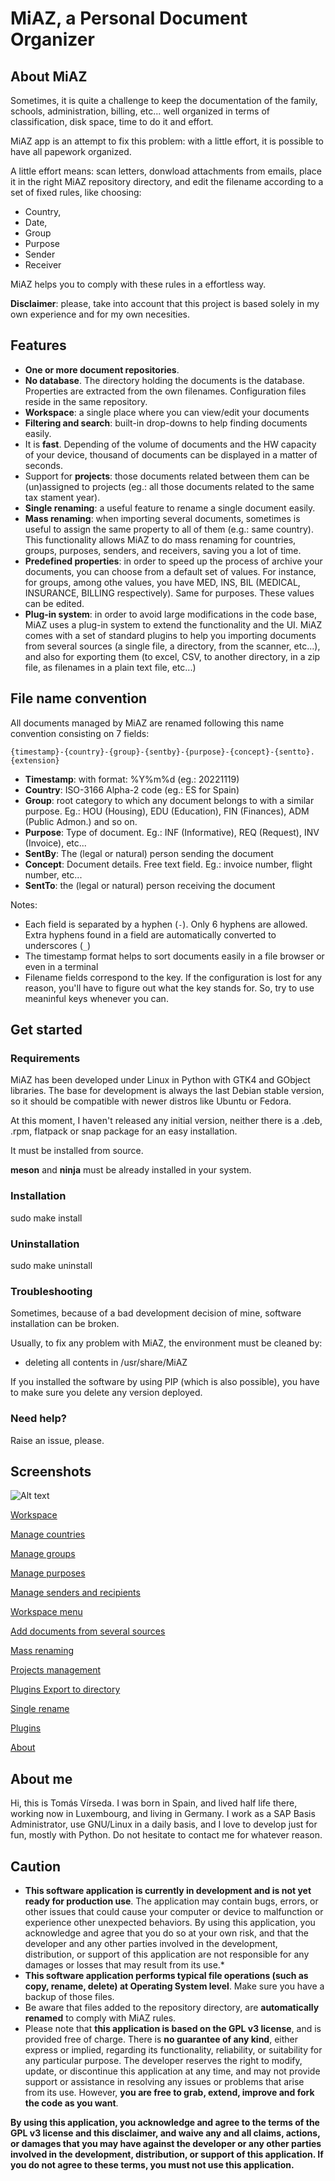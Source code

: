 # MiAZ, a Personal Document Organizer

## About MiAZ

Sometimes, it is quite a challenge to keep the documentation of the family, schools, administration, billing, etc... well organized in terms of classification, disk space, time to do it and effort.


MiAZ app is an attempt to fix this problem: with a little effort, it is possible to have all papework organized.


A little effort means: scan letters, donwload attachments from emails, place it in the right MiAZ repository directory, and edit the filename according to a set of fixed rules, like choosing:

- Country,
- Date,
- Group
- Purpose
- Sender
- Receiver

MiAZ helps you to comply with these rules in a effortless way.

**Disclaimer**: please, take into account that this project is based solely in my own experience and for my own necesities.

## Features

* **One or more document repositories**.
* **No database**. The directory holding the documents is the database. Properties are extracted from the own filenames. Configuration files reside in the same repository.
* **Workspace**: a single place where you can view/edit your documents
* **Filtering and search**: built-in drop-downs to help finding documents easily.
* It is **fast**. Depending of the volume of documents and the HW capacity of your device, thousand of documents can be displayed in a matter of seconds.
* Support for **projects**: those documents related between them can be (un)assigned to projects (eg.: all those documents related to the same tax stament year).
* **Single renaming**: a useful feature to rename a single document easily.
* **Mass renaming**: when importing several documents, sometimes is useful to assign the same property to all of them (e.g.: same country). This functionality allows MiAZ to do mass renaming for countries, groups, purposes, senders, and receivers, saving you a lot of time.
* **Predefined properties**: in order to speed up the process of archive your documents, you can choose from a default set of values. For instance, for groups, among othe values, you have MED, INS, BIL (MEDICAL, INSURANCE, BILLING respectively). Same for purposes. These values can be edited.
* **Plug-in system**: in order to avoid large modifications in the code base, MiAZ uses a plug-in system to extend the functionality and the UI. MiAZ comes with a set of standard plugins to help you importing documents from several sources (a single file, a directory, from the scanner, etc...), and also for exporting them (to excel, CSV, to another directory, in a zip file, as filenames in a plain text file, etc...)


## File name convention

All documents managed by MiAZ are renamed following this name convention consisting on 7 fields:

`{timestamp}-{country}-{group}-{sentby}-{purpose}-{concept}-{sentto}.{extension}`

* **Timestamp**: with format: %Y%m%d (eg.: 20221119)
* **Country**: ISO-3166 Alpha-2 code (eg.: ES for Spain)
* **Group**: root category to which any document belongs to with a similar purpose. Eg.: HOU (Housing), EDU (Education), FIN (Finances), ADM (Public Admon.) and so on.
* **Purpose**: Type of document. Eg.: INF (Informative), REQ (Request), INV (Invoice), etc...
* **SentBy**: The (legal or natural) person sending the document
* **Concept**: Document details. Free text field. Eg.: invoice number, flight number, etc...
* **SentTo**: the (legal or natural) person receiving the document

Notes:

* Each field is separated by a hyphen (`-`). Only 6 hyphens are allowed. Extra hyphens found in a field are automatically converted to underscores (`_`)
* The timestamp format helps to sort documents easily in a file browser or even in a terminal
* Filename fields correspond to the key. If the configuration is lost for any reason, you'll have to figure out what the key stands for. So, try to use meaninful keys whenever you can.

## Get started

### Requirements

MiAZ has been developed under Linux in Python with GTK4 and GObject libraries.
The base for development is always the last Debian stable version, so it should be compatible with newer distros like Ubuntu or Fedora.

At this moment, I haven't released any initial version, neither there is a .deb, .rpm, flatpack or snap package for an easy installation.

It must be installed from source.

**meson** and **ninja** must be already installed in your system.

### Installation

sudo make install

### Uninstallation

sudo make uninstall

### Troubleshooting

Sometimes, because of a bad development decision of mine, software installation can be broken.

Usually, to fix any problem with MiAZ, the environment must be cleaned by:

- deleting all contents in /usr/share/MiAZ

If you installed the software by using PIP (which is also possible), you have to make sure you delete any version deployed.

### Need help?

Raise an issue, please.


## Screenshots

![Alt text](/relative/path/to/img.jpg?raw=true "Optional Title")

[Workspace](data/mkt/miaz-workspace.png)

[Manage countries](data/mkt/miaz-country-selector.png)

[Manage groups](data/mkt/miaz-projects-selector.png)

[Manage purposes](data/mkt/miaz-purposes-selector.png)

[Manage senders and recipients](data/mkt/miaz-people-selector.png)

[Workspace menu](data/mkt/miaz-workspace-menu.png)

[Add documents from several sources](data/mkt/miaz-workspace-menu-add-new.png)

[Mass renaming](data/mkt/miaz-workspace-menu-mass-renaming.png)

[Projects management](data/mkt/miaz-workspace-menu-projectmgt.png)

[Plugins Export to directory](data/mkt/miaz-plugin-export2dir.png)

[Single rename](data/mkt/miaz-editor.png)

[Plugins](data/mkt/miaz-plugin-system.png)

[About](data/mkt/miaz-about.png)


## About me

Hi, this is Tomás Vírseda. I was born in Spain, and lived half life there, working now in Luxembourg, and living in Germany.
I work as a SAP Basis Administrator, use GNU/Linux in a daily basis, and I love to develop just for fun, mostly with Python.
Do not hesitate to contact me for whatever reason.

## Caution

* **This software application is currently in development and is not yet ready for production use**. The application may contain bugs, errors, or other issues that could cause your computer or device to malfunction or experience other unexpected behaviors. By using this application, you acknowledge and agree that you do so at your own risk, and that the developer and any other parties involved in the development, distribution, or support of this application are not responsible for any damages or losses that may result from its use.*
* **This software application performs typical file operations (such as copy, rename, delete) at Operating System level**. Make sure you have a backup of those files.
* Be aware that files added to the repository directory, are **automatically renamed** to comply with MiAZ rules.
* Please note that **this application is based on the GPL v3 license**, and is provided free of charge. There is **no guarantee of any kind**, either express or implied, regarding its functionality, reliability, or suitability for any particular purpose. The developer reserves the right to modify, update, or discontinue this application at any time, and may not provide support or assistance in resolving any issues or problems that arise from its use. However, **you are free to grab, extend, improve and fork the code as you want**.

**By using this application, you acknowledge and agree to the terms of the GPL v3 license and this disclaimer, and waive any and all claims, actions, or damages that you may have against the developer or any other parties involved in the development, distribution, or support of this application. If you do not agree to these terms, you must not use this application.**
